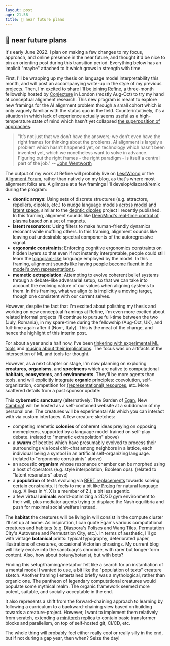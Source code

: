```yaml
---
layout: post
age: 21.58
title: 📌 near future plans
---
```


## 📌 near future plans

It's early June 2022. I plan on making a few changes to my focus, approach, and online presence in the near future, and thought it'd be nice to pin an orienting post during this transition period. Everything below has an implicit "maybe" attached to it which grows in strength with time.

First, I'll be wrapping up my thesis on language model interpretability this month, and will post an accompanying write-up in the style of my previous projects. Then, I'm excited to share I'll be joining [Refine](https://www.alignmentforum.org/posts/D7epkkJb3CqDTYgX9/refine-an-incubator-for-conceptual-alignment-research-bets), a three-month fellowship hosted by [Conjecture](https://www.lesswrong.com/posts/jfq2BH5kfQqu2vYv3/we-are-conjecture-a-new-alignment-research-startup) in London (mostly Aug-Oct) to try my hand at conceptual alignment research. This new program is meant to explore new framings for the AI alignment problem through a small cohort which is only vaguely familiar with the status quo in the field. Counterintuitively, it's a situation in which lack of experience actually seems useful as a high-temperature state of mind which hasn't yet collapsed [the superposition of approaches](/reflections/conceptual-foraging-intuitions).

> "It’s not just that we don’t have the answers; we don’t even have the right frames for thinking about the problems. AI alignment is largely a problem which hasn’t happened yet, on technology which hasn’t been invented yet, which we nonetheless want to solve in advance. Figuring out the right frames - the right paradigm - is itself a central part of the job." -- [John Wentworth](https://www.alignmentforum.org/posts/P3Yt66Wh5g7SbkKuT/how-to-get-into-independent-research-on-alignment-agency#Preparadigmicity)

The output of my work at Refine will probably live on [LessWrong](https://www.lesswrong.com/) or the [Alignment Forum](https://www.alignmentforum.org/), rather than natively on my blog, as that's where most alignment folks are. A glimpse at a few framings I'll develop/discard/remix during the program:

- **deontic arrays**: Using sets of discrete structures (e.g. attractors, repellers, dipoles, etc.) to nudge language models [across model and latent space](/reflections/structure-and-function), similar to the [deontic dipoles](/thoughtware/deontic-dipoles) project I recently published. In this framing, alignment sounds like [DeepMind's real-time control of plasma based on a set of magnets](https://www.deepmind.com/blog/accelerating-fusion-science-through-learned-plasma-control).
- **latent resonators**: Using filters to make human-friendly dynamics resonant while muffling others. In this framing, alignment sounds like leaving out undesirable spectral components of the autoregressive signal.
- **ergonomic constraints**: Enforcing cognitive ergonomics constraints on hidden layers so that even if not instantly interpretable, people could still learn the [logogram-like](/reflections/logogram-alchemy) language employed by the model. In this framing, alignment sounds like having [people become fluent in the model's own representations](/reflections/translation-is-pervasive).
- **memetic extrapolation**: Attempting to evolve coherent belief systems through a debate-like adversarial setup, so that we can take into account the evolving nature of our values when aligning systems to them. In this framing, what we align _to_ is implicitly a moving target, though one consistent with our current selves.

However, despite the fact that I'm excited about polishing my thesis and working on new conceptual framings at Refine, I'm even more excited about related informal projects I'll continue to pursue full-time between the two (July, Romania), in my spare-time during the fellowship (Aug-Oct, UK), and full-time again after it (Nov-, Italy). This is the meat of the change, and hence the highlight of this interim post.

For about a year and a half now, I've been [tinkering with experimental ML tools](/thoughtware) and [musing about their implications](/reflections). The focus was on artifacts at the intersection of ML and tools for thought.

However, as a next chapter or stage, I'm now planning on exploring **creatures**, **organisms**, and **specimens** which are native to computational **habitats**, **ecosystems**, and **environments**. They'll be more agents than tools, and will explicitly integrate **organic** principles: coevolution, self-organization, competition for [(representational) resources](/reflections/representational-resources), etc. More scattered details from a past sponsor update:

This **cybernetic** **sanctuary** (alternatively: The Garden of [Egan](https://www.gregegan.net/), New [Cambria](https://en.wikipedia.org/wiki/Cambrian_explosion)) will be hosted as a self-contained website at a subdomain of my personal one. The creatures will be experimental AIs which you can interact with via custom interfaces. A few creature sketches:

- competing memetic **colonies** of coherent ideas preying on opposing memeplexes, supported by a language model trained on self-play debate. (related to "memetic extrapolation" above)
- a **swarm** of beetles which have presumably evolved to process their surroundings via local chit-chat among neighbors in a lattice, each individual being a symbol in an artificial self-organizing language. (related to "ergonomic constraints" above)
- an acoustic **organism** whose resonance chamber can be morphed using a host of operators (e.g. style interpolation, Boolean ops). (related to "latent resonators" above)
- a **population** of texts evolving via [BERT replacements](https://huggingface.co/tasks/fill-mask) towards solving certain constraints. It feels to me a bit like [Prolog](https://en.wikipedia.org/wiki/Prolog) for natural language (e.g. X lives in Y. X is a member of Z.), a bit less agentic.
- a few virtual **animals** world-optimizing a 2D/3D gym environment to their will, plus mediator agents trying to displace the Nash equilibria and push for maximal social welfare instead.

The **habitat** the creatures will be living in will consist in the compute cluster I'll set up at home. As inspiration, I can quote Egan's various computational creatures and habitats (e.g. Diaspora's Polises and Wang Tiles, Permutation City's Autoverse and Permutation City, etc.). In terms of aesthetic, I'll go with vintage **botanical** prints: typical typography, deteriorated paper, illustrations of creatures, occasional Victorian phrasings. My current blog will likely evolve into the sanctuary's chronicle, with rarer but longer-form content. Also, how about botany/botanist, but with bots?

Finding this setup/framing/metaphor felt like a search for an instantiation of a mental model I wanted to use, a bit like the "population of texts" creature sketch. Another framing I entertained briefly was a mythological, rather than organic one. The pantheon of legendary computational creatures would populate some mythical realm. The organic framework seemed more potent, suitable, and socially acceptable in the end.

It also represents a shift from the forward-chaining approach to learning by following a curriculum to a backward-chaining view based on building towards a creature-project. However, I want to implement them relatively from scratch, extending a [minitorch](https://minitorch.github.io/) replica to contain basic transformer blocks and parallelism, on top of self-hosted git, CI/CD, etc.

The whole thing will probably feel either really cool or really silly in the end, but if not during a gap year, then when? Seize the day!
